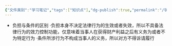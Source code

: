 ```yaml
---
{"文件类别":"学习笔记","tags":["知识点"],"dg-publish":true,"permalink":"/学习笔记/知识点cheese/附负担法律行为/","dgPassFrontmatter":true,"created":"2024-07-19T08:34:11.461+08:00","updated":"2024-09-11T12:04:58.962+08:00"}
---
```


- 负担与条件的区别
·负担本身不决定法律行为的生效或者失效，所以不具备法律行为的效力控制功能，仅意味着当事人在获得财产利益之后有义务为或者不为特定行为
·条件所涉行为不构成当事人的义务，所以对方不得诉请履行
